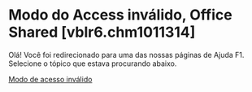 
# Modo do Access inválido, Office Shared [vblr6.chm1011314]

Olá! Você foi redirecionado para uma das nossas páginas de Ajuda F1. Selecione o tópico que estava procurando abaixo.

[Modo de acesso inválido](http://msdn.microsoft.com/library/a9bb907d-a3e7-993b-9964-d8e6dc163acc%28Office.15%29.aspx)
